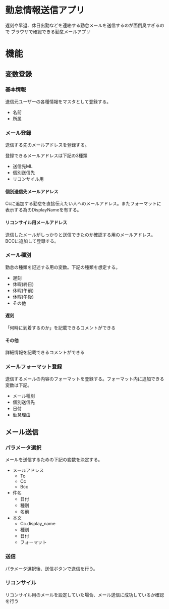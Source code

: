 # 勤怠情報送信アプリ

遅刻や早退、休日出勤などを連絡する勤怠メールを送信するのが面倒臭すぎるので
ブラウザで確認できる勤怠メールアプリ

# 機能

## 変数登録

### 基本情報
送信元ユーザーの各種情報をマスタとして登録する。
- 名前
- 所属

### メール登録
送信する先のメールアドレスを登録する。

登録できるメールアドレスは下記の3種類
- 送信先ML
- 個別送信先
- リコンサイル用

#### 個別送信先メールアドレス
Ccに追加する勤怠を直接伝えたい人へのメールアドレス。またフォーマットに表示する為のDisplayNameを有する。

#### リコンサイル用メールアドレス
送信したメールがしっかりと送信できたのか確認する用のメールアドレス。
BCCに追加して登録する。

### メール種別
勤怠の種類を記述する用の変数。下記の種類を想定する。

- 遅刻
- 休暇(終日)
- 休暇(午前)
- 休暇(午後)
- その他

#### 遅刻
「何時に到着するのか」を記載できるコメントができる

#### その他
詳細情報を記載できるコメントができる

### メールフォーマット登録
送信するメールの内容のフォーマットを登録する。フォーマット内に追加できる変数は下記。

- メール種別
- 個別送信先
- 日付
- 勤怠理由

## メール送信

### パラメータ選択
メールを送信するための下記の変数を決定する。

- メールアドレス
    - To
    - Cc
    - Bcc
- 件名
    - 日付
    - 種別
    - 名前
- 本文
    - Cc.display_name
    - 種別
    - 日付
    - フォーマット


### 送信
パラメータ選択後、送信ボタンで送信を行う。


### リコンサイル
リコンサイル用のメールを設定していた場合、メール送信に成功しているか確認を行う

